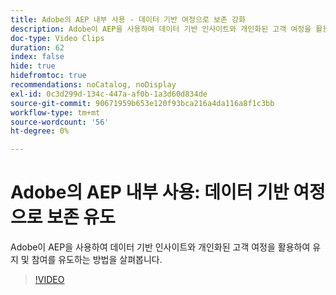 ```yaml
---
title: Adobe의 AEP 내부 사용 - 데이터 기반 여정으로 보존 강화
description: Adobe이 AEP을 사용하여 데이터 기반 인사이트와 개인화된 고객 여정을 활용하여 유지 및 참여를 유도하는 방법을 살펴봅니다.
doc-type: Video Clips
duration: 62
index: false
hide: true
hidefromtoc: true
recommendations: noCatalog, noDisplay
exl-id: 0c3d299d-134c-447a-af0b-1a3d60d834de
source-git-commit: 90671959b653e120f93bca216a4da116a8f1c3bb
workflow-type: tm+mt
source-wordcount: '56'
ht-degree: 0%

---
```


# Adobe의 AEP 내부 사용: 데이터 기반 여정으로 보존 유도

Adobe이 AEP을 사용하여 데이터 기반 인사이트와 개인화된 고객 여정을 활용하여 유지 및 참여를 유도하는 방법을 살펴봅니다.

<!-- 62_S655_3442541_61_adobes-internal-use-of-aep-driving-retention-with-datadriven-journeys -->
>[!VIDEO](https://video.tv.adobe.com/v/3459656/?learn=on&enablevpops=true&captions=kor)
